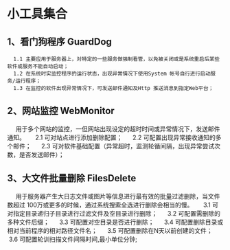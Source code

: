 # 小工具集合

## 1、看门狗程序 GuardDog
      1.1 主要应用于服务器上，对特定的一些服务做强制看管，以免被关闭或是系统重启后某些软件或服务不能自动启动；
      1.2 在系统时实监控程序的运行状态，出现异常情况下使用System 帐号自行进行启动服务/运行程序；
      1.3 在监控的软件出现异常情况下，可发送邮件通知及Http 推送消息到指定Web平台；
## 2、网站监控  WebMonitor
      用于多个网站的监控，一但网站出现设定的超时时间或异常情况下，发送邮件通知。
      2.1 可对站点进行添加删除配置；
      2.2 可配置出现异常接收通知的多个邮件；
      2.3 可对软件基础配置（异常超时，监测轮循间隔，出现异常尝试次数，是否发送邮件）；
 ## 3、大文件批量删除  FilesDelete
      用于服务器产生大日志文件或图片等信息进行最有效的批量过滤删除，当文件数超过 100万或更多的时候，通过系统搜索全选进行删除会相当的慢。
      3.1 可对指定目录递归子目录进行过滤文件及空目录进行删除；
      3.2 可配置需删除的多种文件后缀；
      3.3 可配置对空目录是否进行删除；
      3.4 可配置删除目录或相对当前程序的相对路径文件名；
      3.5 可配置删除在N天以前创建的文件；
      3.6 可配置轮训扫描文件间隔时间,最小单位分钟; 

